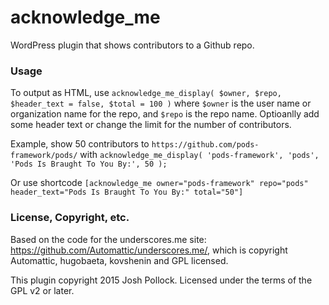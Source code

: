 # acknowledge_me
WordPress plugin that shows contributors to a Github repo.

### Usage
To output as HTML, use `acknowledge_me_display( $owner, $repo, $header_text = false, $total = 100 )` where `$owner` is the user name or organization name for the repo, and `$repo` is the repo name. Optioanlly add some header text or change the limit for the number of contributors.

Example, show 50 contributors to `https://github.com/pods-framework/pods/` with `acknowledge_me_display( 'pods-framework', 'pods', 'Pods Is Braught To You By:', 50 );`

Or use shortcode `[acknowledge_me owner="pods-framework" repo="pods" header_text="Pods Is Braught To You By:" total="50"]`

### License, Copyright, etc.
Based on the code for the underscores.me site: https://github.com/Automattic/underscores.me/, which is copyright Automattic, hugobaeta, kovshenin and GPL licensed.

This plugin copyright 2015 Josh Pollock. Licensed under the terms of the GPL v2 or later.
